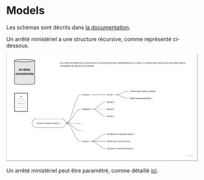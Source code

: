 # Models

Les schémas sont décrits dans [la documentation](https://envinorma.github.io/envinorma-data/envinorma.models.html#module-envinorma.models.arrete_ministeriel).

Un arrêté ministériel a une structure récursive, comme représenté ci-dessous.

![ArreteMinisteriel](../../_static/arrete_ministeriel.jpeg)

Un arrêté ministériel peut être paramétré, comme détaillé [ici](../parametrization/README.md).
